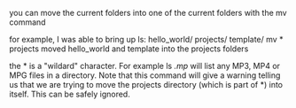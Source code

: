you can move the current folders into one of the current folders with the mv command

for example, I was able to bring up ls: hello_world/  projects/  template/
    mv * projects moved hello_world and template into the projects folders
    
the * is a "wildard" character.
    For example ls *.mp* will list any MP3, MP4 or MPG files in a directory. 
Note that this command will give a warning telling us that we are trying to move the projects directory (which is part of *) into itself. This can be safely ignored.
